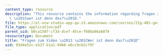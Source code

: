 ```yaml
---
content_type: resource
description: "This resource contains the information regarding fragen zum video \u2013\
  \ \u201Cwer ist denn das?\u201D."
file: https://ol-ocw-studio-app-qa.s3.amazonaws.com/courses/21g-401-german-i-fall-2008/03d4e52ce537b1a19460e6cc9c62c79f_MIT21G_401F08_vid_kap1.pdf
file_type: application/pdf
parent_uid: b0ca1507-cf3d-dcef-45ce-f688a86a6079
resourcetype: Document
title: "Fragen zum Video \u2013 \u201CWer ist denn das?\u201D"
uid: 03d4e52c-e537-b1a1-9460-e6cc9c62c79f
---
```

